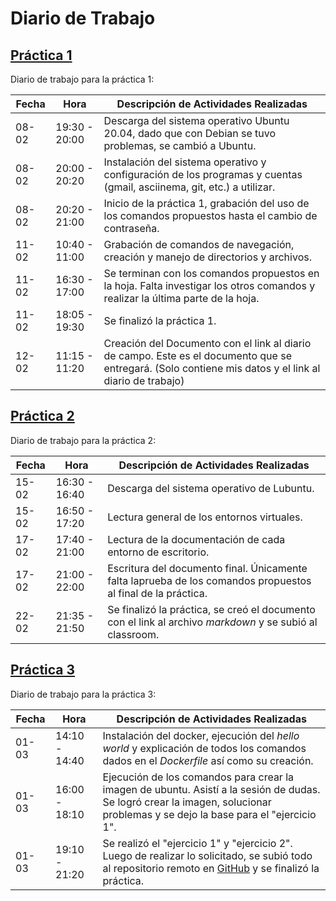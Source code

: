 # Diario de Trabajo
## [Práctica 1](https://github.com/DSarceno/2022LabSimu201900109/blob/main/Practicas/Practica1/practica1.md)

Diario de trabajo para la práctica 1:


| Fecha | Hora | Descripción de Actividades Realizadas |
|-------|------|---------------------------------------|
| 08-02 | 19:30 - 20:00 | Descarga del sistema operativo Ubuntu 20.04, dado que con Debian se tuvo problemas, se cambió a Ubuntu. |
| 08-02 | 20:00 - 20:20 | Instalación del sistema operativo y configuración de los programas y cuentas (gmail, asciinema, git, etc.) a utilizar. |
| 08-02 | 20:20 - 21:00 | Inicio de la práctica 1, grabación del uso de los comandos propuestos hasta el cambio de contraseña. |
| 11-02 | 10:40 - 11:00 | Grabación de comandos de navegación, creación y manejo de directorios y archivos. |
| 11-02 | 16:30 - 17:00 | Se terminan con los comandos propuestos en la hoja. Falta investigar los otros comandos y realizar la última parte de la hoja. |
| 11-02 | 18:05 - 19:30 | Se finalizó la práctica 1. |
| 12-02 | 11:15 - 11:20 | Creación del Documento con el link al diario de campo. Este es el documento que se entregará. (Solo contiene mis datos y el link al diario de trabajo) |


## [Práctica 2](https://github.com/DSarceno/2022LabSimu201900109/blob/main/Practicas/Practica2/practica2.md)

Diario de trabajo para la práctica 2:

| Fecha | Hora | Descripción de Actividades Realizadas |
|-------|------|---------------------------------------|
| 15-02 | 16:30 - 16:40 | Descarga del sistema operativo de Lubuntu. |
| 15-02 | 16:50 - 17:20 | Lectura general de los entornos virtuales. |
| 17-02 | 17:40 - 21:00 | Lectura de la documentación de cada entorno de escritorio. |
| 17-02 | 21:00 - 22:00 | Escritura del documento final. Únicamente falta laprueba de los comandos propuestos al final de la práctica. |
| 22-02 | 21:35 - 21:50 | Se finalizó la práctica, se creó el documento con el link al archivo _markdown_ y se subió al classroom. |


## [Práctica 3](https://github.com/DSarceno/2022LabSimu201900109/blob/main/Practicas/Practica3/practica3.md)

Diario de trabajo para la práctica 3:

| Fecha | Hora | Descripción de Actividades Realizadas |
|-------|------|---------------------------------------|
| 01-03 | 14:10 - 14:40 | Instalación del docker, ejecución del _hello world_ y explicación de todos los comandos dados en el _Dockerfile_ así como su creación. |
| 01-03 | 16:00 - 18:10 | Ejecución de los comandos para crear la imagen de ubuntu. Asistí a la sesión de dudas. Se logró crear la imagen, solucionar problemas y se dejo la base para el "ejercicio 1". |
| 01-03 | 19:10 -  21:20 | Se realizó el "ejercicio 1" y "ejercicio 2". Luego de realizar lo solicitado, se subió todo al repositorio remoto en [GitHub](https://github.com/DSarceno/2022LabSimu201900109) y se finalizó la práctica. |
